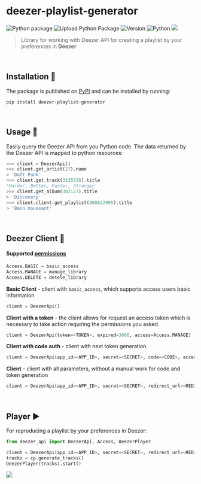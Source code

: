 # deezer-playlist-generator
![Python package](https://github.com/ElinaValieva/deezer-playlist-generator/workflows/Python%20package/badge.svg)
![Upload Python Package](https://github.com/ElinaValieva/deezer-playlist-generator/workflows/Upload%20Python%20Package/badge.svg?branch=v1.0.1)
![Version](https://img.shields.io/pypi/v/deezer-playlist-generator.svg?logo=python&amp;logoColor=fff&amp;style=flat-square)
![Python](https://img.shields.io/pypi/pyversions/deezer-playlist-generator.svg?style=flat-square)
![](https://img.shields.io/pypi/l/deezer-playlist-generator.svg?style=flat-square)

> Library for working with Deezer API for creating a playlist by your preferences in **Deezer**

&nbsp;

## Installation :hammer:
The package is published on [PyPI](https://pypi.org/project/deezer-playlist-generator/#description) and can be installed by running:
```
pip install deezer-playlist-generator
```
&nbsp;

## Usage :musical_note:
Easily query the Deezer API from you Python code. The data returned by the Deezer API is mapped to python resources:
```python
>>> client = DeezerApi()
>>> client.get_artist(27).name
> 'Daft Punk'
>>> client.get_track(3135556).title
'Harder, Better, Faster, Stronger'
>>> client.get_album(302127).title
> 'Discovery'
>>> client.client.get_playlist(908622995).title
> 'Bain moussant'
```
&nbsp;

## Deezer Client :triangular_flag_on_post:
#### Supported [permissions](https://developers.deezer.com/api/permissions)
 ```python 
 Access.BASIC = basic_access
 Access.MANAGE = manage_library
 Access.DELETE = detele_library
 ```
**Basic Client** - client with `basic_access`, which supports access users basic information
```python
client = DeezerApi()
```
**Client with a token** - the client allows for request an access token which is necessary to take action requiring the permissions you asked.
```python
client = DeezerApi(token=<TOKEN>, expired=3600, access=Access.MANAGE)
```
**Client with code auth** - client with next token generation
```python
client = DeezerApi(app_id=<APP_ID>, secret=<SECRET>, code=<CODE>, access=Access.MANAGE)
```
**Client** - client with all parameters, without a manual work for code and token generation
```python
client = DeezerApi(app_id=<APP_ID>, secret=<SECRET>, redirect_url=<REDIRECTED_URL>, access=Access.DELETE)
```
&nbsp;

## Player :arrow_forward:
For reproducing a playlist by your preferences in Deezer:  
```python
from deezer_api import DeezerApi, Access, DeezerPlayer

client = DeezerApi(app_id=<APP_ID>, secret=<SECRET>, redirect_url=<REDIRECTED_URL>, access=Access.MANAGE)  
tracks = cp.generate_tracks()  
DeezerPlayer(tracks).start()
```

![](https://github.com/ElinaValieva/deezer-playlist-generator/blob/master/images/markdown.png)
